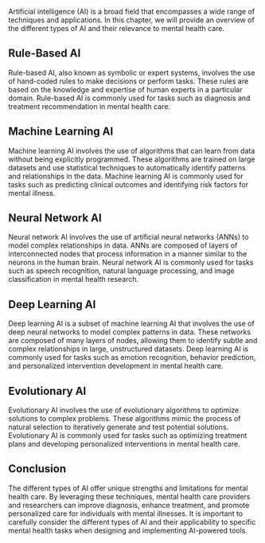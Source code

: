 
Artificial intelligence (AI) is a broad field that encompasses a wide range of techniques and applications. In this chapter, we will provide an overview of the different types of AI and their relevance to mental health care.

Rule-Based AI
-------------

Rule-based AI, also known as symbolic or expert systems, involves the use of hand-coded rules to make decisions or perform tasks. These rules are based on the knowledge and expertise of human experts in a particular domain. Rule-based AI is commonly used for tasks such as diagnosis and treatment recommendation in mental health care.

Machine Learning AI
-------------------

Machine learning AI involves the use of algorithms that can learn from data without being explicitly programmed. These algorithms are trained on large datasets and use statistical techniques to automatically identify patterns and relationships in the data. Machine learning AI is commonly used for tasks such as predicting clinical outcomes and identifying risk factors for mental illness.

Neural Network AI
-----------------

Neural network AI involves the use of artificial neural networks (ANNs) to model complex relationships in data. ANNs are composed of layers of interconnected nodes that process information in a manner similar to the neurons in the human brain. Neural network AI is commonly used for tasks such as speech recognition, natural language processing, and image classification in mental health research.

Deep Learning AI
----------------

Deep learning AI is a subset of machine learning AI that involves the use of deep neural networks to model complex patterns in data. These networks are composed of many layers of nodes, allowing them to identify subtle and complex relationships in large, unstructured datasets. Deep learning AI is commonly used for tasks such as emotion recognition, behavior prediction, and personalized intervention development in mental health care.

Evolutionary AI
---------------

Evolutionary AI involves the use of evolutionary algorithms to optimize solutions to complex problems. These algorithms mimic the process of natural selection to iteratively generate and test potential solutions. Evolutionary AI is commonly used for tasks such as optimizing treatment plans and developing personalized interventions in mental health care.

Conclusion
----------

The different types of AI offer unique strengths and limitations for mental health care. By leveraging these techniques, mental health care providers and researchers can improve diagnosis, enhance treatment, and promote personalized care for individuals with mental illnesses. It is important to carefully consider the different types of AI and their applicability to specific mental health tasks when designing and implementing AI-powered tools.
